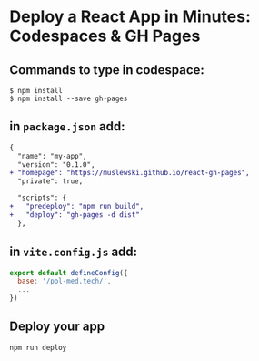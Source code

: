 # Deploy a React App in Minutes: Codespaces & GH Pages

## Commands to type in codespace:
```shell
$ npm install
$ npm install --save gh-pages
```


## in `package.json` add:
```diff
{
  "name": "my-app",
  "version": "0.1.0",
+ "homepage": "https://muslewski.github.io/react-gh-pages",
  "private": true,

  "scripts": {
+   "predeploy": "npm run build",
+   "deploy": "gh-pages -d dist"
  },
```



## in `vite.config.js` add:
```js
export default defineConfig({ 
  base: '/pol-med.tech/',
  ...
})
```

## Deploy your app
`npm run deploy`
